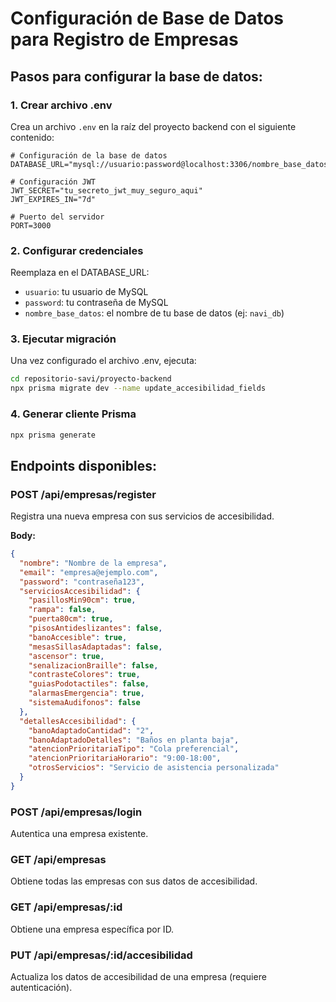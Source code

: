 # Configuración de Base de Datos para Registro de Empresas

## Pasos para configurar la base de datos:

### 1. Crear archivo .env
Crea un archivo `.env` en la raíz del proyecto backend con el siguiente contenido:

```env
# Configuración de la base de datos
DATABASE_URL="mysql://usuario:password@localhost:3306/nombre_base_datos"

# Configuración JWT
JWT_SECRET="tu_secreto_jwt_muy_seguro_aqui"
JWT_EXPIRES_IN="7d"

# Puerto del servidor
PORT=3000
```

### 2. Configurar credenciales
Reemplaza en el DATABASE_URL:
- `usuario`: tu usuario de MySQL
- `password`: tu contraseña de MySQL  
- `nombre_base_datos`: el nombre de tu base de datos (ej: `navi_db`)

### 3. Ejecutar migración
Una vez configurado el archivo .env, ejecuta:

```bash
cd repositorio-savi/proyecto-backend
npx prisma migrate dev --name update_accesibilidad_fields
```

### 4. Generar cliente Prisma
```bash
npx prisma generate
```

## Endpoints disponibles:

### POST /api/empresas/register
Registra una nueva empresa con sus servicios de accesibilidad.

**Body:**
```json
{
  "nombre": "Nombre de la empresa",
  "email": "empresa@ejemplo.com",
  "password": "contraseña123",
  "serviciosAccesibilidad": {
    "pasillosMin90cm": true,
    "rampa": false,
    "puerta80cm": true,
    "pisosAntideslizantes": false,
    "banoAccesible": true,
    "mesasSillasAdaptadas": false,
    "ascensor": true,
    "senalizacionBraille": false,
    "contrasteColores": true,
    "guiasPodotactiles": false,
    "alarmasEmergencia": true,
    "sistemaAudifonos": false
  },
  "detallesAccesibilidad": {
    "banoAdaptadoCantidad": "2",
    "banoAdaptadoDetalles": "Baños en planta baja",
    "atencionPrioritariaTipo": "Cola preferencial",
    "atencionPrioritariaHorario": "9:00-18:00",
    "otrosServicios": "Servicio de asistencia personalizada"
  }
}
```

### POST /api/empresas/login
Autentica una empresa existente.

### GET /api/empresas
Obtiene todas las empresas con sus datos de accesibilidad.

### GET /api/empresas/:id
Obtiene una empresa específica por ID.

### PUT /api/empresas/:id/accesibilidad
Actualiza los datos de accesibilidad de una empresa (requiere autenticación).
